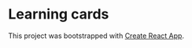 # Learning cards 

This project was bootstrapped with [Create React App](https://github.com/facebook/create-react-app).
